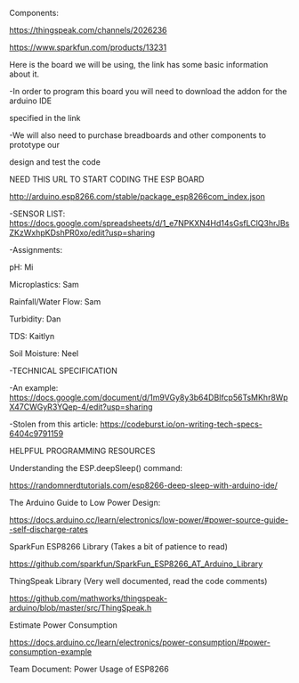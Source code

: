 Components: 


https://thingspeak.com/channels/2026236 


https://www.sparkfun.com/products/13231 


Here is the board we will be using, the link has some basic information about it.  

 

-In order to program this board you will need to download the addon for the arduino IDE 

 specified in the link 

 

-We will also need to purchase breadboards and other components to prototype our  

design and test the code 

 

NEED THIS URL TO START CODING THE ESP BOARD 

http://arduino.esp8266.com/stable/package_esp8266com_index.json 

 

-SENSOR LIST: https://docs.google.com/spreadsheets/d/1_e7NPKXN4Hd14sGsfLClQ3hrJBsZKzWxhpKDshPR0xo/edit?usp=sharing 

 

-Assignments:  

 

pH: Mi 

Microplastics: Sam 

Rainfall/Water Flow: Sam 

Turbidity: Dan 

TDS: Kaitlyn 

Soil Moisture: Neel 

 

-TECHNICAL SPECIFICATION 

 

-An example: https://docs.google.com/document/d/1m9VGy8y3b64DBIfcp56TsMKhr8WpX47CWGyR3YQep-4/edit?usp=sharing 

 

-Stolen from this article: https://codeburst.io/on-writing-tech-specs-6404c9791159 

 

 

 

HELPFUL PROGRAMMING RESOURCES 

 

Understanding the ESP.deepSleep() command: 

https://randomnerdtutorials.com/esp8266-deep-sleep-with-arduino-ide/ 

 

The Arduino Guide to Low Power Design: 

https://docs.arduino.cc/learn/electronics/low-power/#power-source-guide--self-discharge-rates 

 

SparkFun ESP8266 Library (Takes a bit of patience to read) 

https://github.com/sparkfun/SparkFun_ESP8266_AT_Arduino_Library 

 

ThingSpeak Library (Very well documented, read the code comments) 

https://github.com/mathworks/thingspeak-arduino/blob/master/src/ThingSpeak.h 

 

Estimate Power Consumption 

https://docs.arduino.cc/learn/electronics/power-consumption/#power-consumption-example 

Team Document: Power Usage of ESP8266 

 
